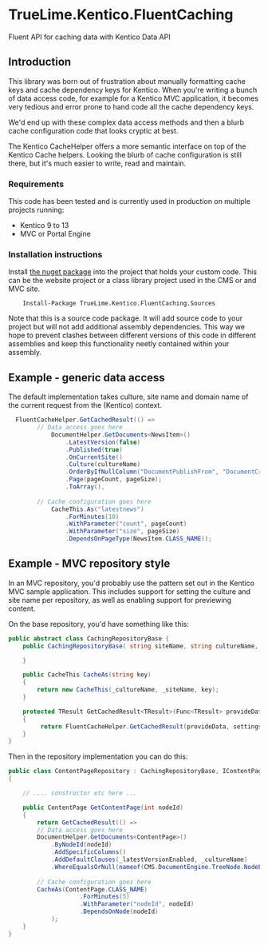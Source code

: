# TrueLime.Kentico.FluentCaching
Fluent API for caching data with Kentico Data API

## Introduction
This library was born out of frustration about manually formatting cache keys and cache dependency keys for Kentico.
When you're writing a bunch of data access code, for example for a Kentico MVC application, it becomes very tedious and error prone to hand code all the cache dependency keys.

We'd end up with these complex data access methods and then a blurb cache configuration code that looks cryptic at best.

The Kentico CacheHelper offers a more semantic interface on top of the Kentico Cache helpers.
Looking the blurb of cache configuration is still there, but it's much easier to write, read and maintain.

### Requirements
This code has been tested and is currently used in production on multiple projects running:

* Kentico 9 to 13
* MVC or Portal Engine

### Installation instructions
Install [the nuget package](https://www.nuget.org/packages/TrueLime.Kentico.FluentCaching.Sources/) into the project that holds your custom code. This can be the website project or a class library project used in the CMS or and MVC site.

```
    Install-Package TrueLime.Kentico.FluentCaching.Sources
```

Note that this is a source code package. It will add source code to your project but will not add additional assembly dependencies. This way we hope to prevent clashes between different versions of this code in different assemblies and keep this functionality neetly contained within your assembly.

## Example - generic data access
The default implementation takes culture, site name and domain name of the current request from the (Kentico) context.

```csharp
  FluentCacheHelper.GetCachedResult(() =>
        // Data access goes here
            DocumentHelper.GetDocuments<NewsItem>()
                .LatestVersion(false)
                .Published(true)
                .OnCurrentSite()
                .Culture(cultureName)
                .OrderByIfNullColumn("DocumentPublishFrom", "DocumentCreatedWhen", OrderDirection.Descending)
                .Page(pageCount, pageSize);
                .ToArray(),
        
        // Cache configuration goes here
            CacheThis.As("latestnews")
                .ForMinutes(10)
                .WithParameter("count", pageCount)
                .WithParameter("size", pageSize)
                .DependsOnPageType(NewsItem.CLASS_NAME));
```

## Example - MVC repository style 
In an MVC repository, you'd probably use the pattern set out in the Kentico MVC sample application.
This includes support for setting the culture and site name per repository, as well as enabling support for previewing content.

On the base repository, you'd have something like this:

```csharp
public abstract class CachingRepositoryBase {
    public CachingRepositoryBase( string siteName, string cultureName, bool enableCaching ){

    }

    public CacheThis CacheAs(string key)
    {
        return new CacheThis(_cultureName, _siteName, key);
    }

    protected TResult GetCachedResult<TResult>(Func<TResult> provideData, CacheThis settings)
    {
         return FluentCacheHelper.GetCachedResult(provideData, settings, _enableCaching);
    }
}
```

Then in the repository implementation you can do this:

```csharp
public class ContentPageRepository : CachingRepositoryBase, IContentPageRepository
{

    // .... constructor etc here ...

    public ContentPage GetContentPage(int nodeId)
    {
        return GetCachedResult(() =>
        // Data access goes here
        DocumentHelper.GetDocuments<ContentPage>()
            .ByNodeId(nodeId)
            .AddSpecificColumns()
            .AddDefaultClauses(_latestVersionEnabled, _cultureName)
            .WhereEqualsOrNull(nameof(CMS.DocumentEngine.TreeNode.NodeLinkedNodeID), 0),
        
        // Cache configuration goes here
        CacheAs(ContentPage.CLASS_NAME)
                    .ForMinutes(5)
                    .WithParameter("nodeId", nodeId)
                    .DependsOnNode(nodeId)
            );
    }
}
```

